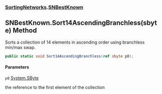 ### [SortingNetworks](SortingNetworks.md 'SortingNetworks').[SNBestKnown](SortingNetworks.SNBestKnown.md 'SortingNetworks.SNBestKnown')

## SNBestKnown.Sort14AscendingBranchless(sbyte) Method

Sorts a collection of 14 elements in ascending order using branchless min/max swap.

```csharp
public static void Sort14AscendingBranchless(ref sbyte p0);
```
#### Parameters

<a name='SortingNetworks.SNBestKnown.Sort14AscendingBranchless(sbyte).p0'></a>

`p0` [System.SByte](https://docs.microsoft.com/en-us/dotnet/api/System.SByte 'System.SByte')

the reference to the first element of the collection